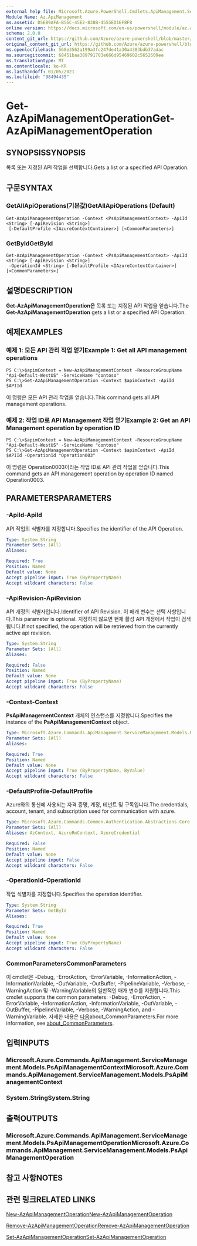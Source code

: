 ```yaml
---
external help file: Microsoft.Azure.PowerShell.Cmdlets.ApiManagement.ServiceManagement.dll-Help.xml
Module Name: Az.ApiManagement
ms.assetid: D5EB9AFA-B56C-45E2-838B-4555ED1EF8F8
online version: https://docs.microsoft.com/en-us/powershell/module/az.apimanagement/get-azapimanagementoperation
schema: 2.0.0
content_git_url: https://github.com/Azure/azure-powershell/blob/master/src/ApiManagement/ApiManagement/help/Get-AzApiManagementOperation.md
original_content_git_url: https://github.com/Azure/azure-powershell/blob/master/src/ApiManagement/ApiManagement/help/Get-AzApiManagementOperation.md
ms.openlocfilehash: 568e3562a199a3fc247de41a30a4383bdb37adac
ms.sourcegitcommit: 68451baa389791703e666d95469602c5652609ee
ms.translationtype: MT
ms.contentlocale: ko-KR
ms.lasthandoff: 01/05/2021
ms.locfileid: "98494435"
---
```

# <span data-ttu-id="0986e-101">Get-AzApiManagementOperation</span><span class="sxs-lookup"><span data-stu-id="0986e-101">Get-AzApiManagementOperation</span></span>

## <span data-ttu-id="0986e-102">SYNOPSIS</span><span class="sxs-lookup"><span data-stu-id="0986e-102">SYNOPSIS</span></span>
<span data-ttu-id="0986e-103">목록 또는 지정된 API 작업을 선택합니다.</span><span class="sxs-lookup"><span data-stu-id="0986e-103">Gets a list or a specified API Operation.</span></span>

## <span data-ttu-id="0986e-104">구문</span><span class="sxs-lookup"><span data-stu-id="0986e-104">SYNTAX</span></span>

### <span data-ttu-id="0986e-105">GetAllApiOperations(기본값)</span><span class="sxs-lookup"><span data-stu-id="0986e-105">GetAllApiOperations (Default)</span></span>
```
Get-AzApiManagementOperation -Context <PsApiManagementContext> -ApiId <String> [-ApiRevision <String>]
 [-DefaultProfile <IAzureContextContainer>] [<CommonParameters>]
```

### <span data-ttu-id="0986e-106">GetById</span><span class="sxs-lookup"><span data-stu-id="0986e-106">GetById</span></span>
```
Get-AzApiManagementOperation -Context <PsApiManagementContext> -ApiId <String> [-ApiRevision <String>]
 -OperationId <String> [-DefaultProfile <IAzureContextContainer>] [<CommonParameters>]
```

## <span data-ttu-id="0986e-107">설명</span><span class="sxs-lookup"><span data-stu-id="0986e-107">DESCRIPTION</span></span>
<span data-ttu-id="0986e-108">**Get-AzApiManagementOperation은** 목록 또는 지정된 API 작업을 얻습니다.</span><span class="sxs-lookup"><span data-stu-id="0986e-108">The **Get-AzApiManagementOperation** gets a list or a specified API Operation.</span></span>

## <span data-ttu-id="0986e-109">예제</span><span class="sxs-lookup"><span data-stu-id="0986e-109">EXAMPLES</span></span>

### <span data-ttu-id="0986e-110">예제 1: 모든 API 관리 작업 얻기</span><span class="sxs-lookup"><span data-stu-id="0986e-110">Example 1: Get all API management operations</span></span>
```
PS C:\>$apimContext = New-AzApiManagementContext -ResourceGroupName "Api-Default-WestUS" -ServiceName "contoso"
PS C:\>Get-AzApiManagementOperation -Context $apimContext -ApiId $APIId
```

<span data-ttu-id="0986e-111">이 명령은 모든 API 관리 작업을 얻습니다.</span><span class="sxs-lookup"><span data-stu-id="0986e-111">This command gets all API management operations.</span></span>

### <span data-ttu-id="0986e-112">예제 2: 작업 ID로 API Management 작업 얻기</span><span class="sxs-lookup"><span data-stu-id="0986e-112">Example 2: Get an API Management operation by operation ID</span></span>
```
PS C:\>$apimContext = New-AzApiManagementContext -ResourceGroupName "Api-Default-WestUS" -ServiceName "contoso"
PS C:\>Get-AzApiManagementOperation -Context $apimContext -ApiId $APIId -OperationId "Operation003"
```

<span data-ttu-id="0986e-113">이 명령은 Operation0003이라는 작업 ID로 API 관리 작업을 얻습니다.</span><span class="sxs-lookup"><span data-stu-id="0986e-113">This command gets an API management operation by operation ID named Operation0003.</span></span>

## <span data-ttu-id="0986e-114">PARAMETERS</span><span class="sxs-lookup"><span data-stu-id="0986e-114">PARAMETERS</span></span>

### <span data-ttu-id="0986e-115">-ApiId</span><span class="sxs-lookup"><span data-stu-id="0986e-115">-ApiId</span></span>
<span data-ttu-id="0986e-116">API 작업의 식별자를 지정합니다.</span><span class="sxs-lookup"><span data-stu-id="0986e-116">Specifies the identifier of the API Operation.</span></span>

```yaml
Type: System.String
Parameter Sets: (All)
Aliases:

Required: True
Position: Named
Default value: None
Accept pipeline input: True (ByPropertyName)
Accept wildcard characters: False
```

### <span data-ttu-id="0986e-117">-ApiRevision</span><span class="sxs-lookup"><span data-stu-id="0986e-117">-ApiRevision</span></span>
<span data-ttu-id="0986e-118">API 개정의 식별자입니다.</span><span class="sxs-lookup"><span data-stu-id="0986e-118">Identifier of API Revision.</span></span> <span data-ttu-id="0986e-119">이 매개 변수는 선택 사항입니다.</span><span class="sxs-lookup"><span data-stu-id="0986e-119">This parameter is optional.</span></span> <span data-ttu-id="0986e-120">지정하지 않으면 현재 활성 API 개정에서 작업이 검색됩니다.</span><span class="sxs-lookup"><span data-stu-id="0986e-120">If not specified, the operation will be retrieved from the currently active api revision.</span></span>

```yaml
Type: System.String
Parameter Sets: (All)
Aliases:

Required: False
Position: Named
Default value: None
Accept pipeline input: True (ByPropertyName)
Accept wildcard characters: False
```

### <span data-ttu-id="0986e-121">-Context</span><span class="sxs-lookup"><span data-stu-id="0986e-121">-Context</span></span>
<span data-ttu-id="0986e-122">**PsApiManagementContext** 개체의 인스턴스를 지정합니다.</span><span class="sxs-lookup"><span data-stu-id="0986e-122">Specifies the instance of the **PsApiManagementContext** object.</span></span>

```yaml
Type: Microsoft.Azure.Commands.ApiManagement.ServiceManagement.Models.PsApiManagementContext
Parameter Sets: (All)
Aliases:

Required: True
Position: Named
Default value: None
Accept pipeline input: True (ByPropertyName, ByValue)
Accept wildcard characters: False
```

### <span data-ttu-id="0986e-123">-DefaultProfile</span><span class="sxs-lookup"><span data-stu-id="0986e-123">-DefaultProfile</span></span>
<span data-ttu-id="0986e-124">Azure와의 통신에 사용되는 자격 증명, 계정, 테넌트 및 구독입니다.</span><span class="sxs-lookup"><span data-stu-id="0986e-124">The credentials, account, tenant, and subscription used for communication with azure.</span></span>

```yaml
Type: Microsoft.Azure.Commands.Common.Authentication.Abstractions.Core.IAzureContextContainer
Parameter Sets: (All)
Aliases: AzContext, AzureRmContext, AzureCredential

Required: False
Position: Named
Default value: None
Accept pipeline input: False
Accept wildcard characters: False
```

### <span data-ttu-id="0986e-125">-OperationId</span><span class="sxs-lookup"><span data-stu-id="0986e-125">-OperationId</span></span>
<span data-ttu-id="0986e-126">작업 식별자를 지정합니다.</span><span class="sxs-lookup"><span data-stu-id="0986e-126">Specifies the operation identifier.</span></span>

```yaml
Type: System.String
Parameter Sets: GetById
Aliases:

Required: True
Position: Named
Default value: None
Accept pipeline input: True (ByPropertyName)
Accept wildcard characters: False
```

### <span data-ttu-id="0986e-127">CommonParameters</span><span class="sxs-lookup"><span data-stu-id="0986e-127">CommonParameters</span></span>
<span data-ttu-id="0986e-128">이 cmdlet은 -Debug, -ErrorAction, -ErrorVariable, -InformationAction, -InformationVariable, -OutVariable, -OutBuffer, -PipelineVariable, -Verbose, -WarningAction 및 -WarningVariable의 일반적인 매개 변수를 지원합니다.</span><span class="sxs-lookup"><span data-stu-id="0986e-128">This cmdlet supports the common parameters: -Debug, -ErrorAction, -ErrorVariable, -InformationAction, -InformationVariable, -OutVariable, -OutBuffer, -PipelineVariable, -Verbose, -WarningAction, and -WarningVariable.</span></span> <span data-ttu-id="0986e-129">자세한 내용은 [다음](http://go.microsoft.com/fwlink/?LinkID=113216)about_CommonParameters.</span><span class="sxs-lookup"><span data-stu-id="0986e-129">For more information, see [about_CommonParameters](http://go.microsoft.com/fwlink/?LinkID=113216).</span></span>

## <span data-ttu-id="0986e-130">입력</span><span class="sxs-lookup"><span data-stu-id="0986e-130">INPUTS</span></span>

### <span data-ttu-id="0986e-131">Microsoft.Azure.Commands.ApiManagement.ServiceManagement.Models.PsApiManagementContext</span><span class="sxs-lookup"><span data-stu-id="0986e-131">Microsoft.Azure.Commands.ApiManagement.ServiceManagement.Models.PsApiManagementContext</span></span>

### <span data-ttu-id="0986e-132">System.String</span><span class="sxs-lookup"><span data-stu-id="0986e-132">System.String</span></span>

## <span data-ttu-id="0986e-133">출력</span><span class="sxs-lookup"><span data-stu-id="0986e-133">OUTPUTS</span></span>

### <span data-ttu-id="0986e-134">Microsoft.Azure.Commands.ApiManagement.ServiceManagement.Models.PsApiManagementOperation</span><span class="sxs-lookup"><span data-stu-id="0986e-134">Microsoft.Azure.Commands.ApiManagement.ServiceManagement.Models.PsApiManagementOperation</span></span>

## <span data-ttu-id="0986e-135">참고 사항</span><span class="sxs-lookup"><span data-stu-id="0986e-135">NOTES</span></span>

## <span data-ttu-id="0986e-136">관련 링크</span><span class="sxs-lookup"><span data-stu-id="0986e-136">RELATED LINKS</span></span>

[<span data-ttu-id="0986e-137">New-AzApiManagementOperation</span><span class="sxs-lookup"><span data-stu-id="0986e-137">New-AzApiManagementOperation</span></span>](./New-AzApiManagementOperation.md)

[<span data-ttu-id="0986e-138">Remove-AzApiManagementOperation</span><span class="sxs-lookup"><span data-stu-id="0986e-138">Remove-AzApiManagementOperation</span></span>](./Remove-AzApiManagementOperation.md)

[<span data-ttu-id="0986e-139">Set-AzApiManagementOperation</span><span class="sxs-lookup"><span data-stu-id="0986e-139">Set-AzApiManagementOperation</span></span>](./Set-AzApiManagementOperation.md)



